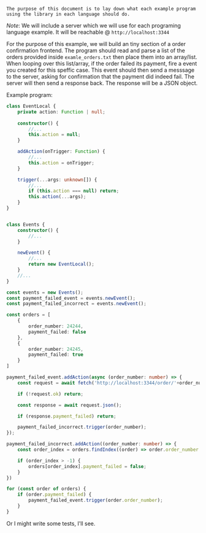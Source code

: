 `The purpose of this document is to lay down what each example program using the library in each language should do.`

*Note*: We will include a server which we will use for each programing language example. It will be reachable @ `http://localhost:3344`

For the purpose of this example, we will build an tiny section of a order confirmation frontend.
The program should read and parse a list of the orders provided inside `examle_orders.txt` then place them into an array/list.
When looping over this list/array, if the order failed its payment, fire a event you created for this speffic case.
This event should then send a messsage to the server, asking for confirmation that the payment did indeed fail. The server will then send a response back. The response will be a JSON object.

Example program:
```ts
class EventLocal {
    private action: Function | null;
    
    constructor() {
        //...
        this.action = null;
    }

    addAction(onTrigger: Function) {
        //...
        this.action = onTrigger;
    }

    trigger(...args: unknown[]) {
        //...
        if (this.action === null) return;
        this.action(...args);
    }
}


class Events {
    constructor() {
        //...
    }

    newEvent() {
        //...
        return new EventLocal();
    }
    //...
}

const events = new Events();
const payment_failed_event = events.newEvent();
const payment_failed_incorrect = events.newEvent();

const orders = [
    {
        order_number: 24244,
        payment_failed: false
    },
    {
        order_number: 24245,
        payment_failed: true
    }
]

payment_failed_event.addAction(async (order_number: number) => {
    const request = await fetch('http://localhost:3344/order/'+order_number);

    if (!request.ok) return;

    const response = await request.json();

    if (response.payment_failed) return;

    payment_failed_incorrect.trigger(order_number);
});

payment_failed_incorrect.addAction((order_number: number) => {
    const order_index = orders.findIndex((order) => order.order_number === order_number);

    if (order_index > -1) {
        orders[order_index].payment_failed = false;
    }
})

for (const order of orders) {
    if (order.payment_failed) {
        payment_failed_event.trigger(order.order_number);
    }
}
```
Or I might write some tests, I'll see.
